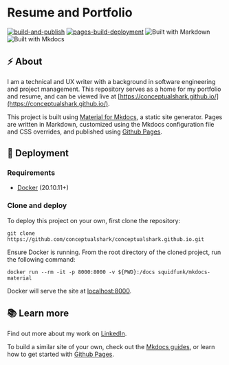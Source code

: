 # Resume and Portfolio
[![build-and-publish](https://github.com/conceptualshark/conceptualshark.github.io/actions/workflows/publish.yml/badge.svg)](https://github.com/conceptualshark/conceptualshark.github.io/actions/workflows/publish.yml) [![pages-build-deployment](https://github.com/conceptualshark/conceptualshark.github.io/actions/workflows/pages/pages-build-deployment/badge.svg)](https://github.com/conceptualshark/conceptualshark.github.io/actions/workflows/pages/pages-build-deployment) ![Built with Markdown](https://img.shields.io/badge/Markdown-blue) ![Built with Mkdocs](https://img.shields.io/badge/Mkdocs-red)

## :zap: About
I am a technical and UX writer with a background in software engineering and project management. This repository serves as a home for my portfolio and resume, and can be viewed live at [https://conceptualshark.github.io/](https://conceptualshark.github.io/). 

This project is built using [Material for Mkdocs](https://squidfunk.github.io/mkdocs-material/), a static site generator. Pages are written in Markdown, customized using the Mkdocs configuration file and CSS overrides, and published using [Github Pages](https://pages.github.com/).

## :rocket: Deployment

### Requirements
- [Docker](https://www.docker.com/) (20.10.11+)

### Clone and deploy
To deploy this project on your own, first clone the repository:
```
git clone https://github.com/conceptualshark/conceptualshark.github.io.git
```
Ensure Docker is running. From the root directory of the cloned project, run the following command:

```
docker run --rm -it -p 8000:8000 -v ${PWD}:/docs squidfunk/mkdocs-material
```

Docker will serve the site at [localhost:8000](localhost:8000).

## :books: Learn more
Find out more about my work on [LinkedIn](https://www.linkedin.com/in/cole-isaac/).

To build a similar site of your own, check out the [Mkdocs guides](https://squidfunk.github.io/mkdocs-material/getting-started/), or learn how to get started with [Github Pages](https://pages.github.com/).

